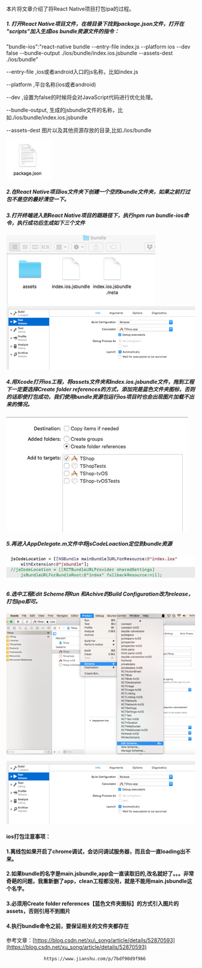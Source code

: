 本片将文章介绍了将React Native项目打包ipa的过程。

##### 1. 打开React Native项目文件，在根目录下找到package.json文件，打开在 "scripts"加入生成ios bundle资源文件的指令：

"bundle-ios":"react-native bundle --entry-file index.js --platform ios --dev false --bundle-output ./ios/bundle/index.ios.jsbundle --assets-dest ./ios/bundle"

--entry-file ,ios或者android入口的js名称，比如index.js

--platform ,平台名称\(ios或者android\)

--dev ,设置为false的时候将会对JavaScript代码进行优化处理。

--bundle-output, 生成的jsbundle文件的名称，比如./ios/bundle/index.ios.jsbundle

--assets-dest 图片以及其他资源存放的目录,比如./ios/bundle

![](/assets/11.png)


##### 2.在React Native项目ios文件夹下创建一个空的bundle文件夹，如果之前打过包不是空的最好清空一下。

##### 3.打开终端进入到React Native项目的跟路径下，执行npm run bundle-ios命令，执行成功后生成如下三个文件

![](/assets/12.png)![](/assets/16.png)

##### 4.用Xcode打开ios工程，将assets文件夹和index.ios.jsbundle文件，_拖到工程下一定要选择Create folder references的方式，添加完是蓝色文件夹图标_，否则的话即使打包成功，我们使用bundle资源包运行ios项目时也会出现图片加载不出来的情况。

![](/assets/13.png)

##### 5.再进入AppDelegate.m文件中将jsCodeLoaction定位到bundle资源

![](/assets/14.jpg)

##### 6.选中工程Edit Scheme将Run 和Achive的Build Configuration改为release，打包ipa即可。

![](/assets/15.png)

![](/assets/16.png)

#### 

#### ios打包注意事项：

#### 1.离线包如果开启了chrome调试，会访问调试服务器，而且会一直loading出不来。

#### 2.如果bundle的名字是main.jsbundle,app会一直读取旧的,改名就好了。。。非常奇葩的问题，我重新删了app，clean工程都没用，就是不能用main.jsbundle这个名字。

#### 3.必须用Create folder references【蓝色文件夹图标】的方式引入图片的assets，否则引用不到图片

#### 4.执行bundle命令之前，要保证相关的文件夹都存在

参考文章：[https://blog.csdn.net/xu\_song/article/details/52870593](https://blog.csdn.net/xu_song/article/details/52870593)

```
              https://www.jianshu.com/p/7bdf90d9f966
```







